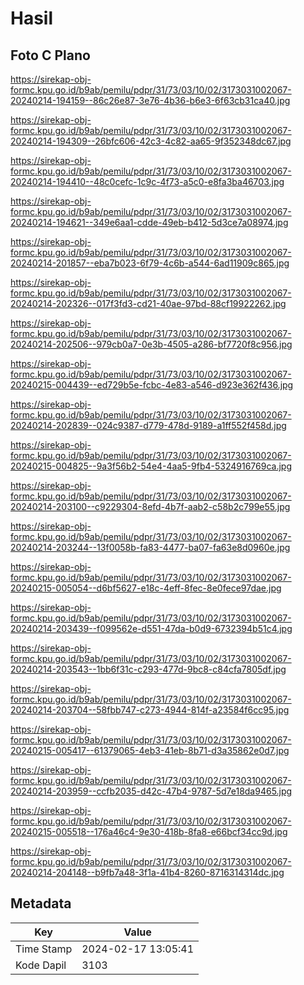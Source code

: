 # Hasil

## Foto C Plano

https://sirekap-obj-formc.kpu.go.id/b9ab/pemilu/pdpr/31/73/03/10/02/3173031002067-20240214-194159--86c26e87-3e76-4b36-b6e3-6f63cb31ca40.jpg

https://sirekap-obj-formc.kpu.go.id/b9ab/pemilu/pdpr/31/73/03/10/02/3173031002067-20240214-194309--26bfc606-42c3-4c82-aa65-9f352348dc67.jpg

https://sirekap-obj-formc.kpu.go.id/b9ab/pemilu/pdpr/31/73/03/10/02/3173031002067-20240214-194410--48c0cefc-1c9c-4f73-a5c0-e8fa3ba46703.jpg

https://sirekap-obj-formc.kpu.go.id/b9ab/pemilu/pdpr/31/73/03/10/02/3173031002067-20240214-194621--349e6aa1-cdde-49eb-b412-5d3ce7a08974.jpg

https://sirekap-obj-formc.kpu.go.id/b9ab/pemilu/pdpr/31/73/03/10/02/3173031002067-20240214-201857--eba7b023-6f79-4c6b-a544-6ad11909c865.jpg

https://sirekap-obj-formc.kpu.go.id/b9ab/pemilu/pdpr/31/73/03/10/02/3173031002067-20240214-202326--017f3fd3-cd21-40ae-97bd-88cf19922262.jpg

https://sirekap-obj-formc.kpu.go.id/b9ab/pemilu/pdpr/31/73/03/10/02/3173031002067-20240214-202506--979cb0a7-0e3b-4505-a286-bf7720f8c956.jpg

https://sirekap-obj-formc.kpu.go.id/b9ab/pemilu/pdpr/31/73/03/10/02/3173031002067-20240215-004439--ed729b5e-fcbc-4e83-a546-d923e362f436.jpg

https://sirekap-obj-formc.kpu.go.id/b9ab/pemilu/pdpr/31/73/03/10/02/3173031002067-20240214-202839--024c9387-d779-478d-9189-a1ff552f458d.jpg

https://sirekap-obj-formc.kpu.go.id/b9ab/pemilu/pdpr/31/73/03/10/02/3173031002067-20240215-004825--9a3f56b2-54e4-4aa5-9fb4-5324916769ca.jpg

https://sirekap-obj-formc.kpu.go.id/b9ab/pemilu/pdpr/31/73/03/10/02/3173031002067-20240214-203100--c9229304-8efd-4b7f-aab2-c58b2c799e55.jpg

https://sirekap-obj-formc.kpu.go.id/b9ab/pemilu/pdpr/31/73/03/10/02/3173031002067-20240214-203244--13f0058b-fa83-4477-ba07-fa63e8d0960e.jpg

https://sirekap-obj-formc.kpu.go.id/b9ab/pemilu/pdpr/31/73/03/10/02/3173031002067-20240215-005054--d6bf5627-e18c-4eff-8fec-8e0fece97dae.jpg

https://sirekap-obj-formc.kpu.go.id/b9ab/pemilu/pdpr/31/73/03/10/02/3173031002067-20240214-203439--f099562e-d551-47da-b0d9-6732394b51c4.jpg

https://sirekap-obj-formc.kpu.go.id/b9ab/pemilu/pdpr/31/73/03/10/02/3173031002067-20240214-203543--1bb6f31c-c293-477d-9bc8-c84cfa7805df.jpg

https://sirekap-obj-formc.kpu.go.id/b9ab/pemilu/pdpr/31/73/03/10/02/3173031002067-20240214-203704--58fbb747-c273-4944-814f-a23584f6cc95.jpg

https://sirekap-obj-formc.kpu.go.id/b9ab/pemilu/pdpr/31/73/03/10/02/3173031002067-20240215-005417--61379065-4eb3-41eb-8b71-d3a35862e0d7.jpg

https://sirekap-obj-formc.kpu.go.id/b9ab/pemilu/pdpr/31/73/03/10/02/3173031002067-20240214-203959--ccfb2035-d42c-47b4-9787-5d7e18da9465.jpg

https://sirekap-obj-formc.kpu.go.id/b9ab/pemilu/pdpr/31/73/03/10/02/3173031002067-20240215-005518--176a46c4-9e30-418b-8fa8-e66bcf34cc9d.jpg

https://sirekap-obj-formc.kpu.go.id/b9ab/pemilu/pdpr/31/73/03/10/02/3173031002067-20240214-204148--b9fb7a48-3f1a-41b4-8260-8716314314dc.jpg


## Metadata

| Key        | Value               |
| ---------- | ------------------- |
| Time Stamp | 2024-02-17 13:05:41 |
| Kode Dapil | 3103                |



